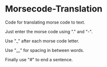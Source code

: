 # Morsecode-Translation
Code for translating morse code to text.

Just enter the morse code using "." and "-".

Use "_" after each morse code letter.

Use "__" for spacing in between words.

Finally use "#" to end a sentence.
